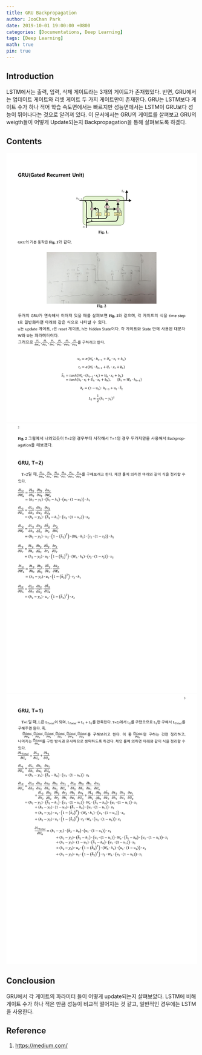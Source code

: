 ```yaml
---
title: GRU Backpropagation
author: JooChan Park
date: 2019-10-01 19:00:00 +0800
categories: [Documentations, Deep Learning]
tags: [Deep Learning]
math: true
pin: true
---
```


## **Introduction**
LSTM에서는 출력, 입력, 삭제 게이트라는 3개의 게이트가 존재했었다. 반면, GRU에서는 업데이트 게이트와 리셋 게이트 두 가지 게이트만이 존재한다. GRU는 LSTM보다 게이트 수가 하나 적어 학습 속도면에서는 빠르지만 성능면에서는 LSTM이 GRU보다 성능이 뛰어나다는 것으로 알려져 있다. 이 문서에서는 GRU의 게이트를 살펴보고 GRU의 weigth들이 어떻게 Update되는지 Backpropagation을 통해 살펴보도록 하겠다.

## **Contents**
<img src='\assets\doc\GRU Backpropagation\GRU Backpropagation-1.png' width='900'>
<img src='\assets\doc\GRU Backpropagation\GRU Backpropagation-2.png' width='900'>
<img src='\assets\doc\GRU Backpropagation\GRU Backpropagation-3.png' width='900'>

## **Conclousion**
GRU에서 각 게이트의 파라미터 들이 어떻게 update되는지 살펴보았다. LSTM에 비해 게이트 수가 하나 적은 만큼 성능이 비교적 떨어지는 것 같고, 일반적인 경우에는 LSTM을 사용한다.

## **Reference**
1.	https://medium.com/ 
